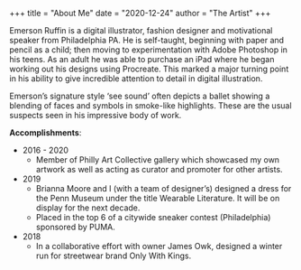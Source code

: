 +++
title = "About Me"
date = "2020-12-24"
author = "The Artist"
+++

Emerson Ruffin is a digital illustrator, fashion designer and motivational speaker from Philadelphia PA.
He is self-taught, beginning with paper and pencil as a child; then moving to experimentation with Adobe Photoshop in his teens. As an adult he was able to purchase an iPad where he began working out his designs using Procreate. This marked a major turning point in his ability to give incredible attention to detail in digital illustration.


Emerson’s signature style ‘see sound’ often depicts a ballet showing a blending of faces and symbols in smoke-like highlights. These are the usual suspects seen in his impressive body of work.

**Accomplishments**:
  - 2016 - 2020
    - Member of Philly Art Collective gallery which showcased my own artwork as well as acting as curator and promoter for other artists.
  - 2019
    - Brianna Moore and I (with a team of designer’s) designed a dress for the Penn Museum under the title Wearable Literature. It will be on display for the next decade.
    - Placed in the top 6 of a citywide sneaker contest (Philadelphia) sponsored by PUMA.
  - 2018
    - In a collaborative effort with owner James Owk, designed a winter run for streetwear brand Only With Kings.


